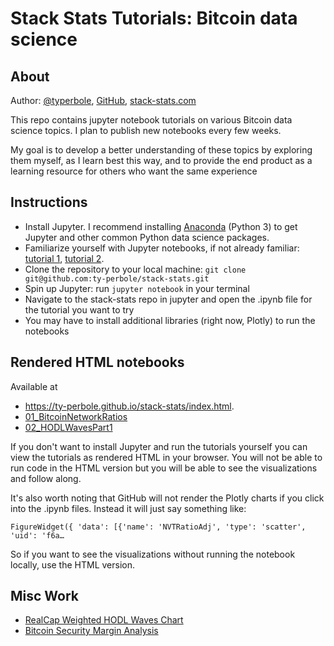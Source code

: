 # Stack Stats Tutorials: Bitcoin data science

## About
Author: [@typerbole](https://twitter.com/typerbole), [GitHub](https://github.com/ty-perbole), [stack-stats.com](http://www.stack-stats.com)

This repo contains jupyter notebook tutorials on various Bitcoin data science topics. I plan to publish new notebooks 
every few weeks.

My goal is to develop a better understanding of these topics by exploring them myself, as I learn best this way, and to
provide the end product as a learning resource for others who want the same experience

## Instructions

- Install Jupyter. I recommend installing [Anaconda](https://www.anaconda.com/distribution/) (Python 3) to get Jupyter 
and other common Python data science packages.
- Familiarize yourself with Jupyter notebooks, if not already familiar: [tutorial 1](https://www.dataquest.io/blog/jupyter-notebook-tutorial/), [tutorial 2](https://plotly.com/python/ipython-notebook-tutorial/).
- Clone the repository to your local machine: `git clone git@github.com:ty-perbole/stack-stats.git`
- Spin up Jupyter: run `jupyter notebook` in your terminal
- Navigate to the stack-stats repo in jupyter and open the .ipynb file for the tutorial you want to try
- You may have to install additional libraries (right now, Plotly) to run the notebooks

## Rendered HTML notebooks
Available at
- https://ty-perbole.github.io/stack-stats/index.html.
- [01_BitcoinNetworkRatios](https://ty-perbole.github.io/stack-stats/01_BitcoinNetworkRatios.html)
- [02_HODLWavesPart1](https://ty-perbole.github.io/stack-stats/02_HODLWavesPart1.html)

If you don't want to install Jupyter and run the tutorials yourself you can view the tutorials as rendered HTML in your browser.
You will not be able to run code in the HTML version but you will be able to see the visualizations and follow along.

It's also worth noting that GitHub will not render the Plotly charts if you click into the .ipynb files. Instead it will just say something like:

`FigureWidget({
    'data': [{'name': 'NVTRatioAdj',
              'type': 'scatter',
              'uid': 'f6a…`
              
So if you want to see the visualizations without running the notebook locally, use the HTML version.

## Misc Work
- [RealCap Weighted HODL Waves Chart](https://ty-perbole.github.io/stack-stats/RealCapHODLWaves.html)
- [Bitcoin Security Margin Analysis](https://ty-perbole.github.io/stack-stats/SecurityMargin.html)